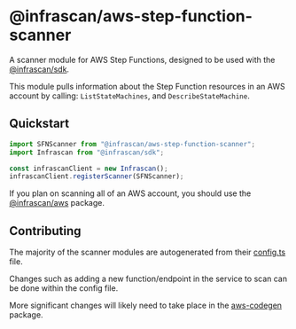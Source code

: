 # @infrascan/aws-step-function-scanner

A scanner module for AWS Step Functions, designed to be used with the [@infrascan/sdk](../../packages/sdk).

This module pulls information about the Step Function resources in an AWS account by calling: `ListStateMachines`, and `DescribeStateMachine`.

## Quickstart

```javascript
import SFNScanner from "@infrascan/aws-step-function-scanner";
import Infrascan from "@infrascan/sdk";

const infrascanClient = new Infrascan();
infrascanClient.registerScanner(SFNScanner);
```

If you plan on scanning all of an AWS account, you should use the [@infrascan/aws](../../packages/aws) package.

## Contributing

The majority of the scanner modules are autogenerated from their [config.ts](./config.ts) file.

Changes such as adding a new function/endpoint in the service to scan can be done within the config file.

More significant changes will likely need to take place in the [aws-codegen](../codegen) package.
